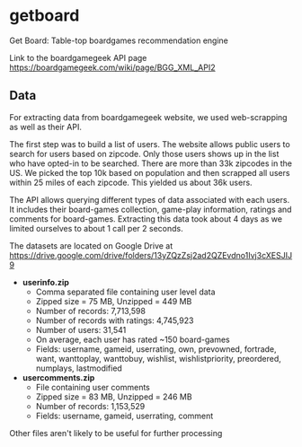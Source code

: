 # getboard
Get Board: Table-top boardgames recommendation engine 

Link to the boardgamegeek API page 
https://boardgamegeek.com/wiki/page/BGG_XML_API2

## Data
For extracting data from boardgamegeek website, we used web-scrapping as well as their API. 

The first step was to build a list of users. The website allows public users to search for users based on zipcode. Only those users shows up in the list who have opted-in to be searched. There are more than 33k zipcodes in the US. We picked the top 10k based on population and then scrapped all users within 25 miles of each zipcode. This yielded us about 36k users. 

The API allows querying different types of data associated with each users. It includes their board-games collection, game-play information, ratings and comments for board-games. Extracting this data took about 4 days as we limited ourselves to about 1 call per 2 seconds.  

The datasets are located on Google Drive at https://drive.google.com/drive/folders/13yZQzZsj2ad2QZEvdno1Ivj3cXESJIJ9

- **userinfo.zip**
  - Comma separated file containing user level data
  - Zipped size = 75 MB, Unzipped = 449 MB
  - Number of records: 7,713,598
  - Number of records with ratings: 4,745,923
  - Number of users: 31,541
  - On average, each user has rated ~150 board-games
  - Fields: username, gameid, userrating, own, prevowned, fortrade, want, wanttoplay, wanttobuy, wishlist, wishlistpriority, preordered, numplays, lastmodified
- **usercomments.zip**
  - File containing user comments
  - Zipped size = 83 MB, Unzipped = 246 MB
  - Number of records: 1,153,529 
  - Fields: username, gameid, userrating, comment


Other files aren't likely to be useful for further processing